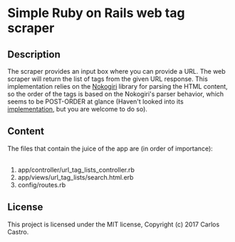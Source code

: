 # Simple Ruby on Rails web tag scraper

## Description
<p>The scraper provides an input box where you can provide a URL. The web scraper will return the list of tags from the given URL response. This implementation relies on the <a href="http://www.nokogiri.org/">Nokogiri</a> library for parsing the HTML content, so the order of the tags is based on the Nokogiri's parser behavior, which seems to be POST-ORDER at glance (Haven't looked into its <a href="https://github.com/sparklemotion/nokogiri">implementation</a>, but you are welcome to do so).</p>

## Content

<div>The files that contain the juice of the app are (in order of importance):</div><br>

<ol>
  <li>app/controller/url_tag_lists_controller.rb</li>
  <li>app/views/url_tag_lists/search.html.erb</li>
  <li>config/routes.rb</li>
</ol>

## License

This project is licensed under the MIT license, Copyright (c) 2017 Carlos Castro.

